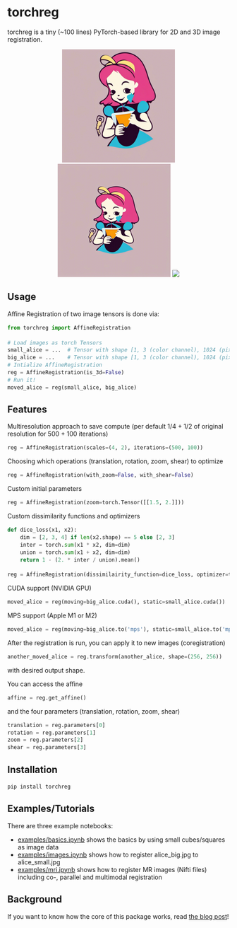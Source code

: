# torchreg

torchreg is a tiny (~100 lines) PyTorch-based library for 2D and 3D image registration.

<p float="left", align="center">
<img src="https://github.com/codingfisch/torchreg/blob/main/examples/alice_big.jpg" width="256"/>
<img src="https://github.com/codingfisch/torchreg/blob/main/examples/alice_small.jpg" width="256"/>
<img src="https://github.com/codingfisch/torchreg/assets/55840648/dbf414cc-75e5-477c-9794-32f97a16ea21" width="256"/>
</p>

## Usage
Affine Registration of two image tensors is done via:
```python
from torchreg import AffineRegistration

# Load images as torch Tensors
small_alice = ...  # Tensor with shape [1, 3 (color channel), 1024 (pixel), 1024 (pixel)]
big_alice = ...    # Tensor with shape [1, 3 (color channel), 1024 (pixel), 1024 (pixel)]
# Intialize AffineRegistration
reg = AffineRegistration(is_3d=False)
# Run it!
moved_alice = reg(small_alice, big_alice)
```

## Features

Multiresolution approach to save compute (per default 1/4 + 1/2 of original resolution for 500 + 100 iterations)
```python
reg = AffineRegistration(scales=(4, 2), iterations=(500, 100))
```
Choosing which operations (translation, rotation, zoom, shear) to optimize
```python
reg = AffineRegistration(with_zoom=False, with_shear=False)
```
Custom initial parameters
```python
reg = AffineRegistration(zoom=torch.Tensor([[1.5, 2.]]))
```
Custom dissimilarity functions and optimizers
```python
def dice_loss(x1, x2):
    dim = [2, 3, 4] if len(x2.shape) == 5 else [2, 3]
    inter = torch.sum(x1 * x2, dim=dim)
    union = torch.sum(x1 + x2, dim=dim)
    return 1 - (2. * inter / union).mean()

reg = AffineRegistration(dissimilairity_function=dice_loss, optimizer=torch.optim.Adam)
```
CUDA support (NVIDIA GPU)
```python
moved_alice = reg(moving=big_alice.cuda(), static=small_alice.cuda())
```
MPS support (Apple M1 or M2)
```python
moved_alice = reg(moving=big_alice.to('mps'), static=small_alice.to('mps'))
```

After the registration is run, you can apply it to new images (coregistration)
```python
another_moved_alice = reg.transform(another_alice, shape=(256, 256))
```
with desired output shape.

You can access the affine
```python
affine = reg.get_affine()
```
and the four parameters (translation, rotation, zoom, shear)
```python
translation = reg.parameters[0]
rotation = reg.parameters[1]
zoom = reg.parameters[2]
shear = reg.parameters[3]
```

## Installation
```bash
pip install torchreg
```

## Examples/Tutorials

There are three example notebooks:

- [examples/basics.ipynb](https://github.com/codingfisch/torchreg/blob/main/examples/basic.ipynb) shows the basics by using small cubes/squares as image data
- [examples/images.ipynb](https://github.com/codingfisch/torchreg/blob/main/examples/image.ipynb) shows how to register alice_big.jpg to alice_small.jpg
- [examples/mri.ipynb](https://github.com/codingfisch/torchreg/blob/main/examples/mri.ipynb) shows how to register MR images (Nifti files) including co-, parallel and multimodal registration

## Background

If you want to know how the core of this package works, read [the blog post]()!
